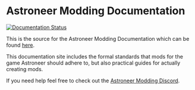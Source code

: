 # Astroneer Modding Documentation

[![Documentation Status](https://readthedocs.org/projects/astroneermodding/badge/?version=latest)](https://astroneermodding.readthedocs.io/en/latest/?badge=latest)

This is the source for the Astroneer Modding Documentation which can be found [here](http://astroneermodding.rtfd.io/).

This documentation site includes the formal standards that mods for the game Astroneer should adhere to, but also practical
guides for actually creating mods.

If you need help feel free to check out the [Astroneer Modding Discord](https://discord.gg/bBqdVYxu4k).
